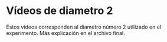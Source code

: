 # Vídeos de diametro 2

Estos vídeos corresponden al diametro número 2 utilizado en el experimento. Más explicación en el archivo final. 
